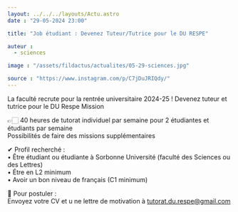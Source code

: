 ```yaml
---
layout: ../../../layouts/Actu.astro
date : "29-05-2024 23:00"

title: "Job étudiant : Devenez Tuteur/Tutrice pour le DU RESPE"

auteur :
  - sciences

image : "/assets/fildactus/actualites/05-29-sciences.jpg"

source : "https://www.instagram.com/p/C7jDuJRIQdy/"
---
```


La faculté recrute pour la rentrée universitaire 2024-25 ! Devenez tuteur et tutrice pour le DU Respe
Mission

👉🏻 40 heures de tutorat individuel par semaine pour 2 étudiantes et étudiants par semaine  
Possibilités de faire des missions supplémentaires

✔ Profil recherché :  
• Être étudiant ou étudiante à Sorbonne Université (faculté des Sciences ou des Lettres)  
• Étre en L2 minimum  
• Avoir un bon niveau de français (C1 minimum)

📢 Pour postuler :  
Envoyez votre CV et u ne lettre de motivation à tutorat.du.respe@gmail.com
